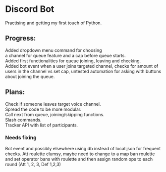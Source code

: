 # Discord Bot
Practising and getting my first touch of Python.

## Progress:
Added dropdown menu command for choosing  
a channel for queue feature and a cap before queue starts.  
Added first functionalities for queue joining, leaving and checking.  
Added bot event when a user joins targeted channel, checks for amount of users in the channel vs set cap, untested automation for asking with buttons about joining the queue.  
  
## Plans:  
Check if someone leaves target voice channel.  
Spread the code to be more modular.  
Call next from queue, joining/skipping functions.  
Slash commands.  
Tracker API with list of participants.

### Needs fixing  
Bot event and possibly elsewhere using db instead of local json for frequent checks.  Att roulette clumsy, maybe need to change to a map ban roulette and set operator bans with roulette and then assign random ops to each round (Att 1, 2, 3, Def 1,2,3) 



